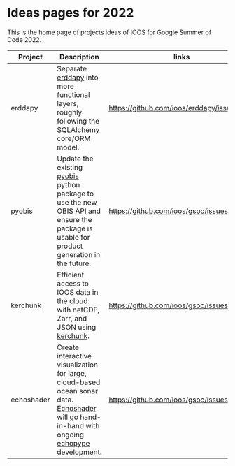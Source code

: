# Ideas pages for 2022

This is the home page of projects ideas of IOOS for Google Summer of Code 2022.

|**Project** |**Description**|**links**| **hours** |
|------------|---------------|---------|-----------|
| erddapy    | Separate [erddapy](https://github.com/ioos/erddapy) into more functional layers, roughly following the SQLAlchemy core/ORM model.                                                                                                | https://github.com/ioos/erddapy/issues/228 | 175  or 350  |
| pyobis     | Update the existing [pyobis](https://github.com/iobis/pyobis) python package to use the new OBIS API and ensure the package is usable for product generation in the future.                                                      | https://github.com/ioos/gsoc/issues/15     | 175  or 350  |
| kerchunk   | Efficient access to IOOS data in the cloud with netCDF, Zarr, and JSON using [kerchunk](https://fsspec.github.io/kerchunk/).                                                                                                     | https://github.com/ioos/gsoc/issues/14     | 175  or 350  |
| echoshader | Create interactive visualization for large, cloud-based ocean sonar data. [Echoshader](https://github.com/OSOceanAcoustics/echopype) will go hand-in-hand with ongoing [echopype](https://github.com/OSOceanAcoustics/echopype) development. | https://github.com/ioos/gsoc/issues/16     | 175 or 350  |
